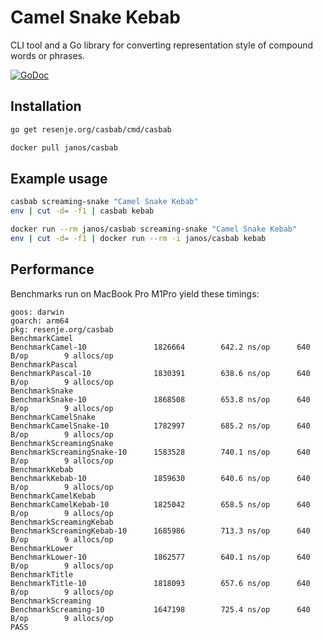 # Camel Snake Kebab

CLI tool and a Go library for converting representation style of compound words or phrases.

[![GoDoc](https://godoc.org/resenje.org/casbab?status.svg)](https://godoc.org/resenje.org/casbab)

## Installation

```sh
go get resenje.org/casbab/cmd/casbab
```

```sh
docker pull janos/casbab
```

## Example usage

```sh
casbab screaming-snake "Camel Snake Kebab"
env | cut -d= -f1 | casbab kebab
```

```sh
docker run --rm janos/casbab screaming-snake "Camel Snake Kebab"
env | cut -d= -f1 | docker run --rm -i janos/casbab kebab
```

## Performance

Benchmarks run on MacBook Pro M1Pro yield these timings:

```
goos: darwin
goarch: arm64
pkg: resenje.org/casbab
BenchmarkCamel
BenchmarkCamel-10               1826664        642.2 ns/op      640 B/op        9 allocs/op
BenchmarkPascal
BenchmarkPascal-10              1830391        638.6 ns/op      640 B/op        9 allocs/op
BenchmarkSnake
BenchmarkSnake-10               1868508        653.8 ns/op      640 B/op        9 allocs/op
BenchmarkCamelSnake
BenchmarkCamelSnake-10          1782997        685.2 ns/op      640 B/op        9 allocs/op
BenchmarkScreamingSnake
BenchmarkScreamingSnake-10      1583528        740.1 ns/op      640 B/op        9 allocs/op
BenchmarkKebab
BenchmarkKebab-10               1859630        640.6 ns/op      640 B/op        9 allocs/op
BenchmarkCamelKebab
BenchmarkCamelKebab-10          1825042        658.5 ns/op      640 B/op        9 allocs/op
BenchmarkScreamingKebab
BenchmarkScreamingKebab-10      1685986        713.3 ns/op      640 B/op        9 allocs/op
BenchmarkLower
BenchmarkLower-10               1862577        640.1 ns/op      640 B/op        9 allocs/op
BenchmarkTitle
BenchmarkTitle-10               1818093        657.6 ns/op      640 B/op        9 allocs/op
BenchmarkScreaming
BenchmarkScreaming-10           1647198        725.4 ns/op      640 B/op        9 allocs/op
PASS
```
